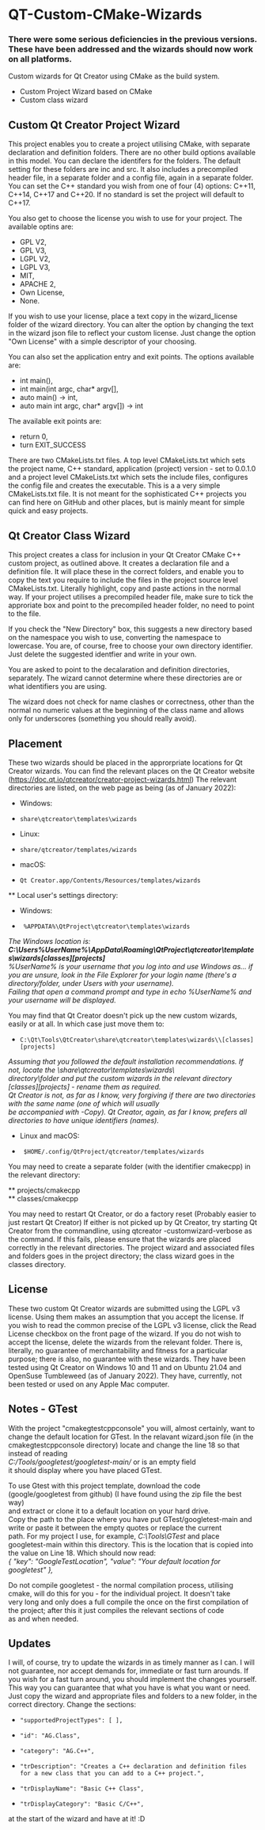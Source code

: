 # QT-Custom-CMake-Wizards
 
### There were some serious deficiencies in the previous versions. These have been addressed and the wizards should now work on all platforms.
 
Custom wizards for Qt Creator using CMake as the build system. 
* Custom Project Wizard based on CMake
* Custom class wizard

## Custom Qt Creator Project Wizard

This project enables you to create a project utilising CMake, with separate declaration and definition folders. 
There are no other build options available in this model.
You can declare the identifers for the folders. The default setting for these folders are inc and src.
It also includes a precompiled header file, in a separate folder and a config file, again in a separate folder.
You can set the C++ standard you wish from one of four (4) options: C++11, C++14, C++17 and C++20.
If no standard is set the project will default to C++17. 

You also get to choose the license you wish to use for your project. The available optins are:
* GPL V2,
* GPL V3,
* LGPL V2,
* LGPL V3,
* MIT,
* APACHE 2,
* Own License,
* None.

If you wish to use your license, place a text copy in the wizard_license folder of the wizard directory. 
You can alter the option by changing the text in the wizard json file to reflect your custom license. 
Just change the option "Own License" with a simple descriptor of your choosing.

You can also set the application entry and exit points. 
The options available are:
* int main(),
* int main(int argc, char* argv[],
* auto main() -> int,
* auto main int argc, char* argv[]) -> int

The available exit points are:
* return 0,
* turn EXIT_SUCCESS

There are two CMakeLists.txt files. A top level CMakeLists.txt which sets the project name, C++ standard, application (project) version - set to 0.0.1.0
and a project level CMakeLists.txt which sets the include files, configures the config file and creates the executable. This is a a very simple CMakeLists.txt file. 
It is not meant for the sophisticated C++ projects you can find here on GitHub and other places, but is mainly meant for simple quick and easy projects.  

## Qt Creator Class Wizard
This project creates a class for inclusion in your Qt Creator CMake C++ custom project, as outlined above. 
It creates a declaration file and a definition file. It will place these in the correct folders, and enable you to copy the text you require to include the files in the 
project source level CMakeLists.txt. Literally highlight, copy and paste actions in the normal way.
If your project utilises a precompiled header file, make sure to tick the approriate box and point to the precompiled header folder, no need to point to the file. 

If you check the "New Directory" box, this suggests a new directory based on the namespace you wish to use, converting the namespace to lowercase. You are, of course, 
free to choose your own directory identifier. Just delete the suggested identfier and write in your own.

You are asked to point to the decalaration and definition directories, separately. 
The wizard cannot determine where these directories are or what identifiers you are using.

The wizard does not check for name clashes or correctness, other than the normal no numeric values at the beginning of the class name and allows only for underscores (something you should really avoid). 

## Placement

These two wizards should be placed in the approrpriate locations for Qt Creator wizards. You can find the relevant places on the Qt Creator website (https://doc.qt.io/qtcreator/creator-project-wizards.html) 
The relevant directories are listed, on the web page as being (as of January 2022): 
* Windows: 
*     share\qtcreator\templates\wizards
* Linux: 
*     share/qtcreator/templates/wizards
* macOS: 
*     Qt Creator.app/Contents/Resources/templates/wizards
** Local user's settings directory:
*  Windows: 
*      %APPDATA%\QtProject\qtcreator\templates\wizards  
 _The Windows location is: **C:\Users\%UserName%\AppData\Roaming\QtProject\qtcreator\templates\wizards\[classes][projects]**  
 %UserName% is your username that you log into and use Windows as... 
if you are unsure, look in the File Explorer for your login name (there's a directory/folder, under Users with your username).  
Failing that open a command prompt and type in echo %UserName% and your username will be displayed._  
 
 You may find that Qt Creator doesn't pick up the new custom wizards, easily or at all. In which case just move them to:  

*     C:\Qt\Tools\QtCreator\share\qtcreator\templates\wizards\\[classes][projects]  
_Assuming that you followed the default installation recommendations. If not, locate the \share\qtcreator\templates\wizards\  
directory\folder and put the custom wizards in the relevant directory [classes][projects] - rename them as required.  
Qt Creator is not, as far as I know, very forgiving if there are two directories with the same name (one of which will usually  
be accompanied with -Copy). Qt Creator, again, as far I know, prefers all directories to have unique identifiers (names)._  
 
* Linux and macOS: 
*      $HOME/.config/QtProject/qtcreator/templates/wizards

You may need to create a separate folder (with the identifier cmakecpp) in the relevant directory:

** projects/cmakecpp  
** classes/cmakecpp

You may need to restart Qt Creator, or do a factory reset (Probably easier to just restart Qt Creator)
If either is not picked up by Qt Creator, try starting Qt Creator from the commandline, using qtcreator -customwizard-verbose as the command.
If this fails, please ensure that the wizards are placed correctly in the relevant directories. The project wizard and associated files and folders goes in the project directory; the class wizard goes in the classes directory.

## License
These two custom Qt Creator wizards are submitted using the LGPL v3 license.  Using them makes an assumption that you accept the license. If you wish to read the common precise of the LGPL v3 license, click the Read License checkbox on the front page of the wizard. 
If you do not wish to accept the license, delete the wizards from the relevant folder. 
There is, literally, no guarantee of merchantability and fitness for a particular purpose; there is also, no guarantee with these wizards. 
They have been tested using Qt Creator on Windows 10 and 11 and on Ubuntu 21.04 and OpenSuse Tumbleweed (as of January 2022). They have, currently, not been tested or used on any Apple Mac computer. 

## Notes - GTest
With the project "cmakegtestcppconsole" you will, almost certainly, want to change the default location for GTest. 
In the relavant wizard.json file (in the cmakegtestcppconsole directory) locate and change the line 18 so that instead of reading  
_C:/Tools/googletest/googletest-main/_ or is an empty field  
it should display where you have placed GTest.

To use Gtest with this project template, download the code (google/googletest from github) (I have found using the zip file the best way)  
and extract or clone it to a default location on your hard drive.  
Copy the path to the place where you have put GTest/googletest-main and write or paste it between the empty quotes or replace the current  
path. 
For my project I use, for example, _C:\Tools\GTest_ and place googletest-main within this directory. This is the location that is copied into  
the value on Line 18. 
Which should now read:  
_{ "key": "GoogleTestLocation", "value": "Your default location for googletest" },_

Do not compile googletest - the normal compilation process, utilising cmake, will do this for you - for the individual project. It doesn't take  
very long and only does a full compile the once on the first compilation of the project; after this it just compiles the relevant sections of code  
as and when needed. 

## Updates
I will, of course, try to update the wizards in as timely manner as I can. I will not guarantee, nor accept demands for, immediate or fast turn arounds. 
If you wish for a fast turn around, you should implement the changes yourself. This way you can guarantee that what you have is what you want or need. 
Just copy the wizard and appropriate files and folders to a new folder, in the correct directory. Change the sections:

*     "supportedProjectTypes": [ ],  
*     "id": "AG.Class",  
*     "category": "AG.C++",  
*     "trDescription": "Creates a C++ declaration and definition files for a new class that you can add to a C++ project.",  
*     "trDisplayName": "Basic C++ Class",  
*     "trDisplayCategory": "Basic C/C++",  
 
 at the start of the wizard and have at it! :D 



